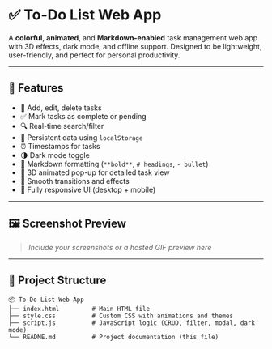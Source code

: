 # ✅ To-Do List Web App

A **colorful**, **animated**, and **Markdown-enabled** task management web app with 3D effects, dark mode, and offline support. Designed to be lightweight, user-friendly, and perfect for personal productivity.

---

## 🚀 Features

- 📝 Add, edit, delete tasks
- ✅ Mark tasks as complete or pending
- 🔍 Real-time search/filter
- 💾 Persistent data using `localStorage`
- ⏰ Timestamps for tasks
- 🌗 Dark mode toggle
- 🎨 Markdown formatting (`**bold**`, `# headings`, `- bullet`)
- 🧊 3D animated pop-up for detailed task view
- 💫 Smooth transitions and effects
- 📱 Fully responsive UI (desktop + mobile)

---

## 🖼️ Screenshot Preview

> _Include your screenshots or a hosted GIF preview here_

---

## 📁 Project Structure

```plaintext
📦 To-Do List Web App
├── index.html         # Main HTML file
├── style.css          # Custom CSS with animations and themes
├── script.js          # JavaScript logic (CRUD, filter, modal, dark mode)
└── README.md          # Project documentation (this file)

